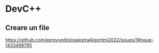 # DevC++

## Creare un file

https://github.com/eprovvedini/palestraAlgoritmi2022/issues/1#issue-1433499795
